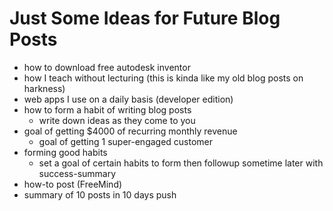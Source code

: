 # Just Some Ideas for Future Blog Posts

- how to download free autodesk inventor
- how I teach without lecturing (this is kinda like my old blog posts on harkness)
- web apps I use on a daily basis (developer edition)
- how to form a habit of writing blog posts
  - write down ideas as they come to you
- goal of getting $4000 of recurring monthly revenue
  - goal of getting 1 super-engaged customer
- forming good habits
  - set a goal of certain habits to form then followup sometime later with success-summary
- how-to post (FreeMind)
- summary of 10 posts in 10 days push
